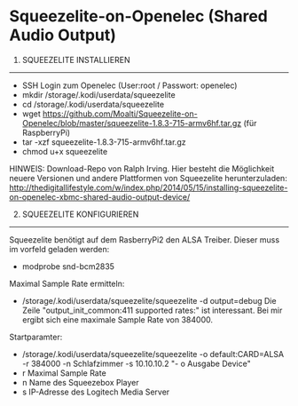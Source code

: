 # Squeezelite-on-Openelec (Shared Audio Output)

1. SQUEEZELITE INSTALLIEREN
---------------------------

- SSH Login zum Openelec (User:root / Passwort: openelec)
- mkdir /storage/.kodi/userdata/squeezelite
- cd /storage/.kodi/userdata/squeezelite
- wget https://github.com/Moalti/Squeezelite-on-Openelec/blob/master/squeezelite-1.8.3-715-armv6hf.tar.gz (für RaspberryPi)
- tar -xzf squeezelite-1.8.3-715-armv6hf.tar.gz
- chmod u+x squeezelite

HINWEIS: 
Download-Repo von Ralph Irving. Hier besteht die Möglichkeit neuere Versionen und andere Plattformen von Squeezelite herunterzuladen:
http://thedigitallifestyle.com/w/index.php/2014/05/15/installing-squeezelite-on-openelec-xbmc-shared-audio-output-device/

2. SQUEEZELITE KONFIGURIEREN
----------------------------

Squeezelite benötigt auf dem RasberryPi2 den ALSA Treiber. Dieser muss im vorfeld geladen werden:
- modprobe snd-bcm2835

Maximal Sample Rate ermitteln:
- /storage/.kodi/userdata/squeezelite/squeezelite -d output=debug
Die Zeile "output_init_common:411 supported rates:" ist interessant. Bei mir ergibt sich eine maximale Sample Rate von 384000. 

Startparamter:
- /storage/.kodi/userdata/squeezelite/squeezelite -o default:CARD=ALSA -r 384000 -n Schlafzimmer -s 10.10.10.2
 "- o Ausgabe Device"
 - r Maximal Sample Rate
 - n Name des Squeezebox Player
 - s IP-Adresse des Logitech Media Server




